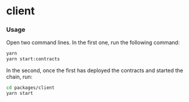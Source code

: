 # client

### Usage

Open two command lines. In the first one, run the following command:

```bash
yarn
yarn start:contracts
```

In the second, once the first has deployed the contracts and started the chain, run:

```bash
cd packages/client
yarn start
```
